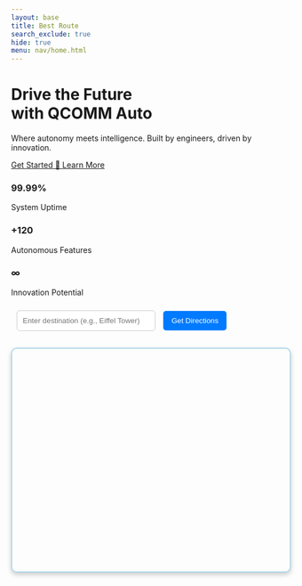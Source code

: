 ```yaml
---
layout: base
title: Best Route
search_exclude: true
hide: true
menu: nav/home.html
---
```


<main class="relative overflow-hidden bg-gradient-to-br from-white to-gray-50 dark:from-gray-900 dark:to-gray-800">

  <!-- Parallax background blob -->
  <div class="absolute top-[-100px] left-[-100px] w-[500px] h-[500px] bg-purple-300 dark:bg-purple-700 opacity-20 rounded-full blur-3xl animate-pulse"></div>

  <div class="relative z-10 max-w-7xl mx-auto px-6 py-24 flex flex-col md:flex-row items-center justify-between gap-12">
    <!-- Text Content -->
    <div class="flex-1 text-center md:text-left space-y-8">
      <h1 class="text-5xl md:text-6xl font-extrabold bg-gradient-to-r from-primary via-accent to-secondary bg-clip-text text-transparent animate-gradient-x">
        Drive the Future <br> with QCOMM Auto
      </h1>
      <p class="text-lg text-gray-600 dark:text-gray-300 max-w-xl">
        Where autonomy meets intelligence. Built by engineers, driven by innovation.
      </p>
      <div class="flex flex-col sm:flex-row gap-4 justify-center md:justify-start">
        <a href="#get-started" class="px-6 py-3 rounded-full text-white bg-primary hover:bg-secondary font-medium text-base shadow-lg transition transform hover:scale-105">
          Get Started 🚗
        </a>
        <a href="#learn-more" class="px-6 py-3 rounded-full border-2 border-primary text-primary hover:bg-primary hover:text-white font-medium text-base transition">
          Learn More
        </a>
      </div>
    </div>  
    <!-- Lottie Animation -->
    <div class="flex-1">
      <lottie-player
        src="https://assets10.lottiefiles.com/packages/lf20_kyu7xb1v.json"
        background="transparent"
        speed="1"
        style="width: 100%; height: 300px;"
        loop
        autoplay>
      </lottie-player>
    </div>

  </div>

  <!-- Stats Section -->
  <section class="bg-white dark:bg-gray-900 py-12 border-t border-gray-200 dark:border-gray-700">
    <div class="max-w-6xl mx-auto grid grid-cols-1 sm:grid-cols-3 text-center gap-8 px-6">
      <div>
        <h3 class="text-3xl font-bold text-primary">99.99%</h3>
        <p class="text-gray-600 dark:text-gray-300">System Uptime</p>
      </div>
      <div>
        <h3 class="text-3xl font-bold text-primary">+120</h3>
        <p class="text-gray-600 dark:text-gray-300">Autonomous Features</p>
      </div>
      <div>
        <h3 class="text-3xl font-bold text-primary">∞</h3>
        <p class="text-gray-600 dark:text-gray-300">Innovation Potential</p>
      </div>
    </div>
  </section>

</main>

<!-- Add these in your HTML head section -->
<!-- Leaflet CSS & JS -->
<link rel="stylesheet" href="https://unpkg.com/leaflet@1.7.1/dist/leaflet.css" />
<script src="https://unpkg.com/leaflet@1.7.1/dist/leaflet.js"></script>

<!-- Add input box for destination -->
<input type="text" id="destination" placeholder="Enter destination (e.g., Eiffel Tower)" />
<button onclick="getDirections()">Get Directions</button>

<!-- Map container -->
<div id="map"></div>

<script>
let map, userMarker, routeLayer;
const apiKey = 'YOUR_OPENROUTESERVICE_API_KEY'; // Get from OpenRouteService

document.addEventListener('DOMContentLoaded', function() {
    map = L.map('map').setView([48.8566, 2.3522], 13);

    // Add OpenStreetMap tiles
    L.tileLayer('https://{s}.tile.openstreetmap.org/{z}/{x}/{y}.png', {
        maxZoom: 19,
        attribution: '© OpenStreetMap contributors'
    }).addTo(map);

    // Get user's location
    if (navigator.geolocation) {
        navigator.geolocation.getCurrentPosition(
            (position) => {
                const { latitude, longitude } = position.coords;
                map.setView([latitude, longitude], 13);

                userMarker = L.marker([latitude, longitude]).addTo(map)
                    .bindPopup('You are here!')
                    .openPopup();
            },
            () => alert('Location access denied. Defaulting to Paris.'),
            { enableHighAccuracy: true }
        );
    } else {
        alert('Geolocation is not supported by your browser.');
    }
});

// Function to get directions
async function getDirections() {
    const destination = document.getElementById('destination').value;
    if (!destination) {
        alert('Please enter a destination!');
        return;
    }

    // Convert destination name to coordinates using OpenRouteService
    const geocodeUrl = `https://api.openrouteservice.org/geocode/search?api_key=${apiKey}&text=${destination}`;
    const geocodeRes = await fetch(geocodeUrl);
    const geocodeData = await geocodeRes.json();
    
    if (!geocodeData.features.length) {
        alert('Location not found! Try a different name.');
        return;
    }

    const destCoords = geocodeData.features[0].geometry.coordinates;
    const destLat = destCoords[1], destLng = destCoords[0];

    // Get user's location
    navigator.geolocation.getCurrentPosition(async (position) => {
        const { latitude, longitude } = position.coords;

        // Request route
        const routeUrl = `https://api.openrouteservice.org/v2/directions/driving-car?api_key=${apiKey}&start=${longitude},${latitude}&end=${destLng},${destLat}`;
        const routeRes = await fetch(routeUrl);
        const routeData = await routeRes.json();

        if (!routeData.routes) {
            alert('Could not get directions.');
            return;
        }

        // Remove old route
        if (routeLayer) map.removeLayer(routeLayer);

        // Draw new route
        const routeCoords = routeData.routes[0].geometry.coordinates.map(coord => [coord[1], coord[0]]);
        routeLayer = L.polyline(routeCoords, { color: 'blue', weight: 5 }).addTo(map);

        // Fit map to route
        map.fitBounds(routeLayer.getBounds());

        // Add destination marker
        L.marker([destLat, destLng]).addTo(map)
            .bindPopup(`Destination: ${destination}`)
            .openPopup();
    }, () => alert('Location access denied.'));
}
</script>

<style>
#map {
    height: 400px;
    margin-top: 20px;
    border-radius: 10px;
    border: 2px solid #add8e6;
    box-shadow: 0 4px 8px rgba(0, 0, 0, 0.2);
}
input {
    padding: 10px;
    margin: 10px;
    width: 250px;
    border: 1px solid #ccc;
    border-radius: 5px;
}
button {
    padding: 10px 15px;
    border: none;
    background: #007bff;
    color: white;
    cursor: pointer;
    border-radius: 5px;
}
</style>
